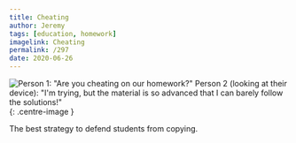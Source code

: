 ```yaml
---
title: Cheating
author: Jeremy
tags: [education, homework]
imagelink: Cheating
permalink: /297
date: 2020-06-26
---
```


![Person 1: "Are you cheating on our homework?" Person 2 (looking at their device): "I'm trying, but the material is so advanced that I can barely follow the solutions!"](https://res.cloudinary.com/dh3hm8pb7/image/upload/c_scale,q_auto:best/v1535842782/Handwaving/Published/Cheating.png){: .centre-image }

The best strategy to defend students from copying.

